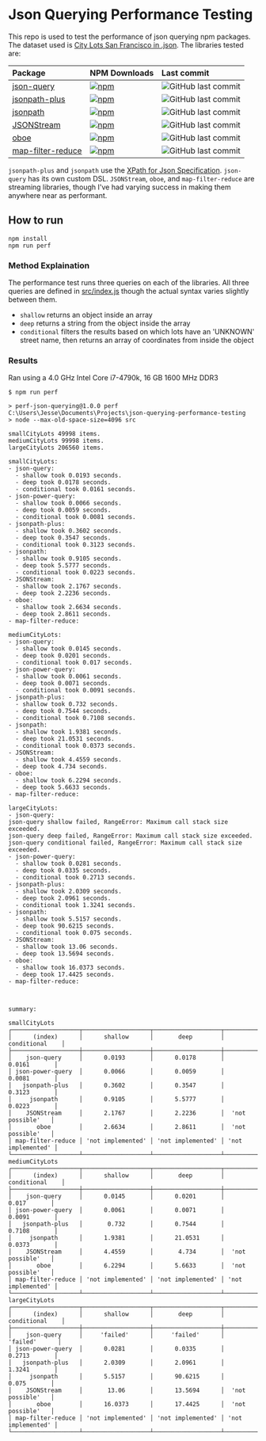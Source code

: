 # Json Querying Performance Testing

This repo is used to test the performance of json querying npm packages. The dataset used is [City Lots San Francisco in .json](https://github.com/zemirco/sf-city-lots-json).
The libraries tested are:

| Package                                                              | NPM Downloads                                                                                                  | Last commit                                                                                        |
| :--                                                                  | :--                                                                                                            | :--                                                                                                |
| [json-query](https://www.npmjs.com/package/json-query)               | [![npm](https://img.shields.io/npm/dw/json-query.svg)](https://www.npmjs.com/package/json-query)               | ![GitHub last commit](https://img.shields.io/github/last-commit/mmckegg/json-query.svg)            |
| [jsonpath-plus](https://www.npmjs.com/package/jsonpath-plus)         | [![npm](https://img.shields.io/npm/dw/jsonpath-plus.svg)](https://www.npmjs.com/package/jsonpath-plus)         | ![GitHub last commit](https://img.shields.io/github/last-commit/s3u/JSONPath.svg)                  |
| [jsonpath](https://www.npmjs.com/package/jsonpath)                   | [![npm](https://img.shields.io/npm/dw/jsonpath.svg)](https://www.npmjs.com/package/jsonpath)                   | ![GitHub last commit](https://img.shields.io/github/last-commit/dchester/jsonpath.svg)             |
| [JSONStream](https://www.npmjs.com/package/JSONStream)               | [![npm](https://img.shields.io/npm/dw/JSONStream.svg)](https://www.npmjs.com/package/JSONStream)               | ![GitHub last commit](https://img.shields.io/github/last-commit/dominictarr/JSONStream.svg)        |
| [oboe](https://www.npmjs.com/package/oboe)                           | [![npm](https://img.shields.io/npm/dw/oboe.svg)](https://www.npmjs.com/package/oboe)                           | ![GitHub last commit](https://img.shields.io/github/last-commit/jimhigson/oboe.js.svg)             |
| [map-filter-reduce](https://www.npmjs.com/package/map-filter-reduce) | [![npm](https://img.shields.io/npm/dw/map-filter-reduce.svg)](https://www.npmjs.com/package/map-filter-reduce) | ![GitHub last commit](https://img.shields.io/github/last-commit/dominictarr/map-filter-reduce.svg) |

`jsonpath-plus` and `jsonpath` use the [XPath for Json Specification](https://goessner.net/articles/JsonPath).
`json-query` has its own custom DSL. `JSONStream`, `oboe`, and `map-filter-reduce` are streaming libraries, though I've had varying success in making them anywhere near as performant.

## How to run

```
npm install
npm run perf
```

### Method Explaination

The performance test runs three queries on each of the libraries. All three queries are defined in
[src/index.js](./src/index.js) though the actual syntax varies slightly between them.

- `shallow` returns an object inside an array
- `deep` returns a string from the object inside the array
- `conditional` filters the results based on which lots have an 'UNKNOWN' street name, then returns an array
  of coordinates from inside the object

### Results

Ran using a 4.0 GHz Intel Core i7-4790k, 16 GB 1600 MHz DDR3

```
$ npm run perf

> perf-json-querying@1.0.0 perf C:\Users\Jesse\Documents\Projects\json-querying-performance-testing
> node --max-old-space-size=4096 src

smallCityLots 49998 items.
mediumCityLots 99998 items.
largeCityLots 206560 items.

smallCityLots:
- json-query:
  - shallow took 0.0193 seconds.
  - deep took 0.0178 seconds.
  - conditional took 0.0161 seconds.
- json-power-query:
  - shallow took 0.0066 seconds.
  - deep took 0.0059 seconds.
  - conditional took 0.0081 seconds.
- jsonpath-plus:
  - shallow took 0.3602 seconds.
  - deep took 0.3547 seconds.
  - conditional took 0.3123 seconds.
- jsonpath:
  - shallow took 0.9105 seconds.
  - deep took 5.5777 seconds.
  - conditional took 0.0223 seconds.
- JSONStream:
  - shallow took 2.1767 seconds.
  - deep took 2.2236 seconds.
- oboe:
  - shallow took 2.6634 seconds.
  - deep took 2.8611 seconds.
- map-filter-reduce:

mediumCityLots:
- json-query:
  - shallow took 0.0145 seconds.
  - deep took 0.0201 seconds.
  - conditional took 0.017 seconds.
- json-power-query:
  - shallow took 0.0061 seconds.
  - deep took 0.0071 seconds.
  - conditional took 0.0091 seconds.
- jsonpath-plus:
  - shallow took 0.732 seconds.
  - deep took 0.7544 seconds.
  - conditional took 0.7108 seconds.
- jsonpath:
  - shallow took 1.9381 seconds.
  - deep took 21.0531 seconds.
  - conditional took 0.0373 seconds.
- JSONStream:
  - shallow took 4.4559 seconds.
  - deep took 4.734 seconds.
- oboe:
  - shallow took 6.2294 seconds.
  - deep took 5.6633 seconds.
- map-filter-reduce:

largeCityLots:
- json-query:
json-query shallow failed, RangeError: Maximum call stack size exceeded.
json-query deep failed, RangeError: Maximum call stack size exceeded.
json-query conditional failed, RangeError: Maximum call stack size exceeded.
- json-power-query:
  - shallow took 0.0281 seconds.
  - deep took 0.0335 seconds.
  - conditional took 0.2713 seconds.
- jsonpath-plus:
  - shallow took 2.0309 seconds.
  - deep took 2.0961 seconds.
  - conditional took 1.3241 seconds.
- jsonpath:
  - shallow took 5.5157 seconds.
  - deep took 90.6215 seconds.
  - conditional took 0.075 seconds.
- JSONStream:
  - shallow took 13.06 seconds.
  - deep took 13.5694 seconds.
- oboe:
  - shallow took 16.0373 seconds.
  - deep took 17.4425 seconds.
- map-filter-reduce:



summary:

smallCityLots
┌───────────────────┬───────────────────┬───────────────────┬───────────────────┐
│      (index)      │      shallow      │       deep        │    conditional    │
├───────────────────┼───────────────────┼───────────────────┼───────────────────┤
│    json-query     │      0.0193       │      0.0178       │      0.0161       │
│ json-power-query  │      0.0066       │      0.0059       │      0.0081       │
│   jsonpath-plus   │      0.3602       │      0.3547       │      0.3123       │
│     jsonpath      │      0.9105       │      5.5777       │      0.0223       │
│    JSONStream     │      2.1767       │      2.2236       │  'not possible'   │
│       oboe        │      2.6634       │      2.8611       │  'not possible'   │
│ map-filter-reduce │ 'not implemented' │ 'not implemented' │ 'not implemented' │
└───────────────────┴───────────────────┴───────────────────┴───────────────────┘
mediumCityLots
┌───────────────────┬───────────────────┬───────────────────┬───────────────────┐
│      (index)      │      shallow      │       deep        │    conditional    │
├───────────────────┼───────────────────┼───────────────────┼───────────────────┤
│    json-query     │      0.0145       │      0.0201       │       0.017       │
│ json-power-query  │      0.0061       │      0.0071       │      0.0091       │
│   jsonpath-plus   │       0.732       │      0.7544       │      0.7108       │
│     jsonpath      │      1.9381       │      21.0531      │      0.0373       │
│    JSONStream     │      4.4559       │       4.734       │  'not possible'   │
│       oboe        │      6.2294       │      5.6633       │  'not possible'   │
│ map-filter-reduce │ 'not implemented' │ 'not implemented' │ 'not implemented' │
└───────────────────┴───────────────────┴───────────────────┴───────────────────┘
largeCityLots
┌───────────────────┬───────────────────┬───────────────────┬───────────────────┐
│      (index)      │      shallow      │       deep        │    conditional    │
├───────────────────┼───────────────────┼───────────────────┼───────────────────┤
│    json-query     │     'failed'      │     'failed'      │     'failed'      │
│ json-power-query  │      0.0281       │      0.0335       │      0.2713       │
│   jsonpath-plus   │      2.0309       │      2.0961       │      1.3241       │
│     jsonpath      │      5.5157       │      90.6215      │       0.075       │
│    JSONStream     │       13.06       │      13.5694      │  'not possible'   │
│       oboe        │      16.0373      │      17.4425      │  'not possible'   │
│ map-filter-reduce │ 'not implemented' │ 'not implemented' │ 'not implemented' │
└───────────────────┴───────────────────┴───────────────────┴───────────────────┘
```
